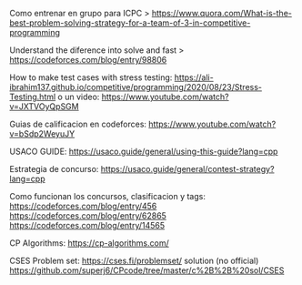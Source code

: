 Como entrenar en grupo para ICPC > https://www.quora.com/What-is-the-best-problem-solving-strategy-for-a-team-of-3-in-competitive-programming

Understand the diference into solve and fast > https://codeforces.com/blog/entry/98806

How to make test cases with stress testing:
https://ali-ibrahim137.github.io/competitive/programming/2020/08/23/Stress-Testing.html
o un video: 
https://www.youtube.com/watch?v=JXTVOyQpSGM

Guias de calificacion en codeforces: 
https://www.youtube.com/watch?v=bSdp2WeyuJY

USACO GUIDE:
https://usaco.guide/general/using-this-guide?lang=cpp

Estrategia de concurso:
https://usaco.guide/general/contest-strategy?lang=cpp

Como funcionan los concursos, clasificacion y tags: 
https://codeforces.com/blog/entry/456
https://codeforces.com/blog/entry/62865
https://codeforces.com/blog/entry/14565

CP Algorithms:
https://cp-algorithms.com/

CSES Problem set:
https://cses.fi/problemset/
solution (no official)
https://github.com/superj6/CPcode/tree/master/c%2B%2B%20sol/CSES